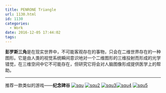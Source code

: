 ```yaml
---
title: PENRONE Triangle
url: 1130.html
id: 1130
categories:
  - Work
date: 2016-12-05 17:44:02
tags:
---
```


**彭罗斯三角**是在现实世界中，不可能客观存在的事物，只会在二维世界存在的一种图形。它是由人类的视觉系统瞬间意识地对一个二维图形的三维投射而形成的光学错觉，在三维空间中它不可能存在，但研究它将会对人脑图像形成提供医学上的帮助。

* * *

推荐一款类似的游戏——**纪念碑谷** [![squ](http://www.psdpi.com/blog/wp-content/uploads/2016/12/squ.jpg)](http://www.psdpi.com/blog/wp-content/uploads/2016/12/squ.jpg) [![squ2](http://www.psdpi.com/blog/wp-content/uploads/2016/12/squ2.jpg)](http://www.psdpi.com/blog/wp-content/uploads/2016/12/squ2.jpg) [![squ3](http://www.psdpi.com/blog/wp-content/uploads/2016/12/squ3.jpg)](http://www.psdpi.com/blog/wp-content/uploads/2016/12/squ3.jpg)[![squ4](http://www.psdpi.com/blog/wp-content/uploads/2016/12/squ4-1.jpg)](http://www.psdpi.com/blog/wp-content/uploads/2016/12/squ4-1.jpg) [![squ5](http://www.psdpi.com/blog/wp-content/uploads/2016/12/squ5-1.jpg)](http://www.psdpi.com/blog/wp-content/uploads/2016/12/squ5-1.jpg)